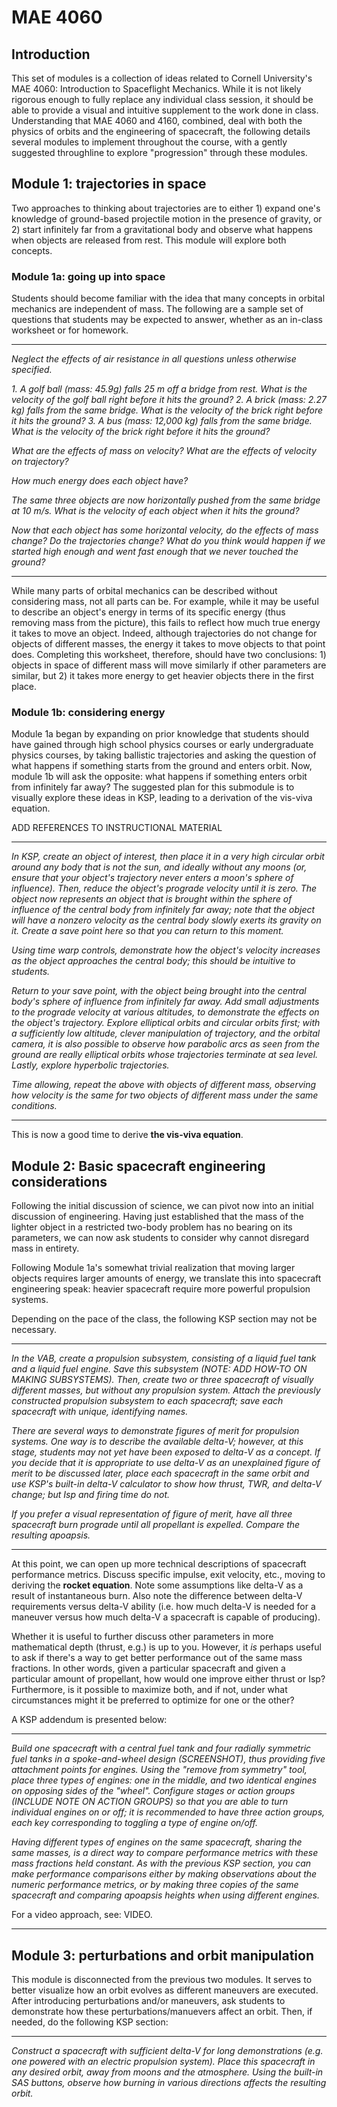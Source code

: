 # MAE 4060

## Introduction

This set of modules is a collection of ideas related to Cornell University's MAE 4060: Introduction to Spaceflight Mechanics. While it is not likely rigorous enough to fully replace any individual class session, it should be able to provide a visual and intuitive supplement to the work done in class. Understanding that MAE 4060 and 4160, combined, deal with both the physics of orbits and the engineering of spacecraft, the following details several modules to implement throughout the course, with a gently suggested throughline to explore "progression" through these modules.

## Module 1: trajectories in space

Two approaches to thinking about trajectories are to either 1) expand one's knowledge of ground-based projectile motion in the presence of gravity, or 2) start infinitely far from a gravitational body and observe what happens when objects are released from rest. This module will explore both concepts.

### Module 1a: going up into space

Students should become familiar with the idea that many concepts in orbital mechanics are independent of mass. The following are a sample set of questions that students may be expected to answer, whether as an in-class worksheet or for homework. 

---

_Neglect the effects of air resistance in all questions unless otherwise specified._

_1. A golf ball (mass: 45.9g) falls 25 m off a bridge from rest. What is the velocity of the golf ball right before it hits the ground?
2. A brick (mass: 2.27 kg) falls from the same bridge. What is the velocity of the brick right before it hits the ground?
3. A bus (mass: 12,000 kg) falls from the same bridge. What is the velocity of the brick right before it hits the ground?_

_What are the effects of mass on velocity? What are the effects of velocity on trajectory?_

_How much energy does each object have?_

_The same three objects are now horizontally pushed from the same bridge at 10 m/s. What is the velocity of each object when it hits the ground?_

_Now that each object has some horizontal velocity, do the effects of mass change? Do the trajectories change? What do you think would happen if we started high enough and went fast enough that we never touched the ground?_

---

While many parts of orbital mechanics can be described without considering mass, not all parts can be. For example, while it may be useful to describe an object's energy in terms of its specific energy (thus removing mass from the picture), this fails to reflect how much true energy it takes to move an object. Indeed, although trajectories do not change for objects of different masses, the energy it takes to move objects to that point does. Completing this worksheet, therefore, should have two conclusions: 1) objects in space of different mass will move similarly if other parameters are similar, but 2) it takes more energy to get heavier objects there in the first place.

### Module 1b: considering energy

Module 1a began by expanding on prior knowledge that students should have gained through high school physics courses or early undergraduate physics courses, by taking ballistic trajectories and asking the question of what happens if something starts from the ground and enters orbit. Now, module 1b will ask the opposite: what happens if something enters orbit from infinitely far away? The suggested plan for this submodule is to visually explore these ideas in KSP, leading to a derivation of the vis-viva equation.

ADD REFERENCES TO INSTRUCTIONAL MATERIAL

---

_In KSP, create an object of interest, then place it in a very high circular orbit around any body that is not the sun, and ideally without any moons (or, ensure that your object's trajectory never enters a moon's sphere of influence). Then, reduce the object's prograde velocity until it is zero. The object now represents an object that is brought within the sphere of influence of the central body from infinitely far away; note that the object will have a nonzero velocity as the central body slowly exerts its gravity on it. Create a save point here so that you can return to this moment._

_Using time warp controls, demonstrate how the object's velocity increases as the object approaches the central body; this should be intuitive to students._

_Return to your save point, with the object being brought into the central body's sphere of influence from infinitely far away. Add small adjustments to the prograde velocity at various altitudes, to demonstrate the effects on the object's trajectory. Explore elliptical orbits and circular orbits first; with a sufficiently low altitude, clever manipulation of trajectory, and the orbital camera, it is also possible to observe how parabolic arcs as seen from the ground are really elliptical orbits whose trajectories terminate at sea level. Lastly, explore hyperbolic trajectories._

_Time allowing, repeat the above with objects of different mass, observing how velocity is the same for two objects of different mass under the same conditions._

---

This is now a good time to derive **the vis-viva equation**.

## Module 2: Basic spacecraft engineering considerations

Following the initial discussion of science, we can pivot now into an initial discussion of engineering. Having just established that the mass of the lighter object in a restricted two-body problem has no bearing on its parameters, we can now ask students to consider why cannot disregard mass in entirety.

Following Module 1a's somewhat trivial realization that moving larger objects requires larger amounts of energy, we translate this into spacecraft engineering speak: heavier spacecraft require more powerful propulsion systems.

Depending on the pace of the class, the following KSP section may not be necessary.

---

_In the VAB, create a propulsion subsystem, consisting of a liquid fuel tank and a liquid fuel engine. Save this subsystem (NOTE: ADD HOW-TO ON MAKING SUBSYSTEMS). Then, create two or three spacecraft of visually different masses, but without any propulsion system. Attach the previously constructed propulsion subsystem to each spacecraft; save each spacecraft with unique, identifying names._

_There are several ways to demonstrate figures of merit for propulsion systems. One way is to describe the available delta-V; however, at this stage, students may not yet have been exposed to delta-V as a concept. If you decide that it is appropriate to use delta-V as an unexplained figure of merit to be discussed later, place each spacecraft in the same orbit and use KSP's built-in delta-V calculator to show how thrust, TWR, and delta-V change; but Isp and firing time do not._

_If you prefer a visual representation of figure of merit, have all three spacecraft burn prograde until all propellant is expelled. Compare the resulting apoapsis._

---

At this point, we can open up more technical descriptions of spacecraft performance metrics. Discuss specific impulse, exit velocity, etc., moving to deriving the **rocket equation**. Note some assumptions like delta-V as a result of instantaneous burn. Also note the difference between delta-V requirements versus delta-V ability (i.e. how much delta-V is needed for a maneuver versus how much delta-V a spacecraft is capable of producing).

Whether it is useful to further discuss other parameters in more mathematical depth (thrust, e.g.) is up to you. However, it *is* perhaps useful to ask if there's a way to get better performance out of the same mass fractions. In other words, given a particular spacecraft and given a particular amount of propellant, how would one improve either thrust or Isp? Furthermore, is it possible to maximize both, and if not, under what circumstances might it be preferred to optimize for one or the other?

A KSP addendum is presented below:

---

_Build one spacecraft with a central fuel tank and four radially symmetric fuel tanks in a spoke-and-wheel design (SCREENSHOT), thus providing five attachment points for engines. Using the "remove from symmetry" tool, place three types of engines: one in the middle, and two identical engines on opposing sides of the "wheel". Configure stages or action groups (INCLUDE NOTE ON ACTION GROUPS) so that you are able to turn individual engines on or off; it is recommended to have three action groups, each key corresponding to toggling a type of engine on/off._

_Having different types of engines on the same spacecraft, sharing the same masses, is a direct way to compare performance metrics with these mass fractions held constant. As with the previous KSP section, you can make performance comparisons either by making observations about the numeric performance metrics, or by making three copies of the same spacecraft and comparing apoapsis heights when using different engines._

For a video approach, see: VIDEO.

---

## Module 3: perturbations and orbit manipulation

This module is disconnected from the previous two modules. It serves to better visualize how an orbit evolves as different maneuvers are executed. After introducing perturbations and/or maneuvers, ask students to demonstrate how these perturbations/manuevers affect an orbit. Then, if needed, do the following KSP section:

---

_Construct a spacecraft with sufficient delta-V for long demonstrations (e.g. one powered with an electric propulsion system). Place this spacecraft in any desired orbit, away from moons and the atmosphere. Using the built-in SAS buttons, observe how burning in various directions affects the resulting orbit._


